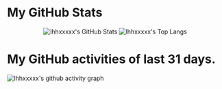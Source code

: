 # My GitHub Stats

<p align="center">
    <img src="https://github-readme-stats.vercel.app/api/?username=lhhxxxxx&show_icons=true&count_private=true" alt="lhhxxxxx's GitHub Stats">
    <!-- Top Langs - https://github.com/anuraghazra/github-readme-stats -->
    <img src="https://github-readme-stats.vercel.app/api/top-langs/?username=lhhxxxxx&layout=compact" alt="lhhxxxxx's Top Langs">
</p>

# My GitHub activities of last 31 days.

<!-- https://github.com/ashutosh00710/github-readme-activity-graph -->
![lhhxxxxx's github activity graph](https://activity-graph.herokuapp.com/graph?username=lhhxxxxx&area=true&theme=github&custom_title=lhhxxxxx's%20Contribution%20Graph)
